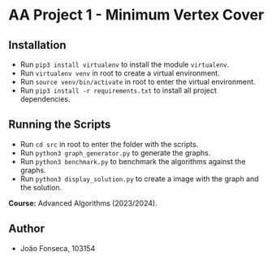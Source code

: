 # AA Project 1 - Minimum Vertex Cover

## Installation

- Run `pip3 install virtualenv` to install the module `virtualenv`.
- Run `virtualenv venv` in root to create a virtual environment.
- Run `source venv/bin/activate` in root to enter the virtual environment.
- Run `pip3 install -r requirements.txt` to install all project dependencies.

## Running the Scripts

- Run `cd src` in root to enter the folder with the scripts.
- Run `python3 graph_generator.py` to generate the graphs.
- Run `python3 benchmark.py` to benchmark the algorithms against the graphs.
- Run `python3 display_solution.py` to create a image with the graph and the solution.

**Course:** Advanced Algorithms (2023/2024).

## Author

- João Fonseca, 103154
